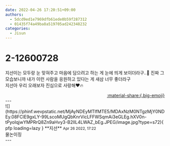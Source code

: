 ```yaml
---
date: 2022-04-26 17:20:51+09:00
authors:
  - 5dcd9ed1e7969dfb61ede0b59f287312
  - 01435f74a49ba8a519705ad242348232
categories:
  - Jisun
---
```


# 2-12600728

<div class="post-container" markdown="1">
<div class="content-container md-sidebar__scrollwrap" markdown="1">

지선이는 모두랑 눈 맞혀주고 마음에 담으려고 하는 게 눈에 띄게 보이더라구..🥺 진짜 그 모습보니까 내가 이런 사람을 응원하고 있다는 게 새삼 너무 좋더라구<br> 지선아 우리 오래보자 진심으로 사랑해❤️🔥

</div>
</div>

<div style="text-align: right;" markdown="1">
<a href="https://weverse.io/fromis9/fanpost/2-12600728" style="text-align: right;">:material-share:{.big-emoji}</a>
</div>
---

<div class="comments-container md-sidebar__scrollwrap" markdown="1">
<div class="comment" markdown="1">
<div class='id-container' markdown="1">
![](https://phinf.wevpstatic.net/MjAyNDEyMTlfMTE5/MDAxNzM0NTgzMjY0NDEy.08FClE9gxLY-99LscoMUgQbKnrVicLFFWSqmAi3eGLEg.hXV0n-tPyoIqjwYMPRrQ8Zn9aHvy3-B2llL4LWAZ_bEg.JPEG/image.jpg?type=s72){ pfp loading=lazy }
**<span class="artist">지선</span>** <small>Apr 26 2022, 17:22</small><br>
</div>
<div class='comment-body' markdown="1">
물논이징
</div>
</div>
</div>
---
